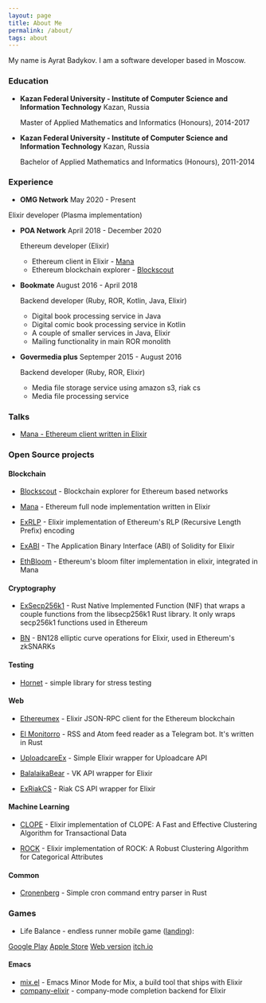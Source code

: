 ```yaml
---
layout: page
title: About Me
permalink: /about/
tags: about
---
```


My name is Ayrat Badykov. I am a software developer based in Moscow.

### Education

- **Kazan Federal University - Institute of Computer Science and Information Technology**  Kazan, Russia

  Master of Applied Mathematics and Informatics (Honours), 2014-2017

- **Kazan Federal University - Institute of Computer Science and Information Technology**  Kazan, Russia

  Bachelor of Applied Mathematics and Informatics (Honours), 2011-2014

### Experience

- **OMG Network** May 2020 - Present

 Elixir developer (Plasma implementation)

- **POA Network** April 2018 - December 2020

  Ethereum developer (Elixir)
  - Ethereum client in Elixir - [Mana](https://github.com/poanetwork/mana)
  - Ethereum blockchain explorer - [Blockscout](https://github.com/poanetwork/blockscout)


- **Bookmate** August 2016 - April 2018

  Backend developer (Ruby, ROR, Kotlin, Java, Elixir)
  - Digital book processing service in Java
  - Digital comic book processing service in Kotlin
  - A couple of smaller services in Java, Elixir
  - Mailing functionality in main ROR monolith


- **Govermedia plus** Septemper 2015 - August 2016

  Backend developer (Ruby, ROR, Elixir)
  - Media file storage service using amazon s3, riak cs
  - Media file processing service

### Talks

- [Mana - Ethereum client written in Elixir](/talks/2019/03/07/mana-ethereum-client-written-elixir/)

### Open Source projects

#### Blockchain

- [Blockscout](https://github.com/poanetwork/blockscout) - Blockchain explorer for Ethereum based networks

- [Mana](https://github.com/poanetwork/mana) - Ethereum full node implementation written in Elixir

- [ExRLP](https://github.com/exthereum/ex_rlp) - Elixir implementation of Ethereum's RLP (Recursive Length Prefix) encoding

- [ExABI](https://github.com/poanetwork/ex_abi/) - The Application Binary Interface (ABI) of Solidity for Elixir

- [EthBloom](https://github.com/ayrat555/eth_bloom) - Ethereum's bloom filter implementation in elixir, integrated in Mana

#### Cryptography

- [ExSecp256k1](https://github.com/omgnetwork/ex_secp256k1) - Rust Native Implemented Function (NIF) that wraps a couple functions from the libsecp256k1 Rust library. It only wraps secp256k1 functions used in Ethereum

- [BN](https://github.com/poanetwork/bn) - BN128 elliptic curve operations for Elixir, used in Ethereum's zkSNARKs

#### Testing

- [Hornet](https://github.com/ayrat555/hornet) - simple library for stress testing

#### Web

- [Ethereumex](https://github.com/exthereum/ethereumex) - Elixir JSON-RPC client for the Ethereum blockchain

- [El Monitorro](https://github.com/ayrat555/el_monitorro) - RSS and Atom feed reader as a Telegram bot. It's written in Rust

- [UploadcareEx](https://github.com/CryptoHamsters/uploadcare_ex) - Simple Elixir wrapper for Uploadcare API

- [BalalaikaBear](https://github.com/BalalaikaIndustries/balalaika_bear) - VK API wrapper for Elixir

- [ExRiakCS](https://github.com/ayrat555/ex_riak_cs) - Riak CS API  wrapper for Elixir

#### Machine Learning

- [CLOPE](https://github.com/ayrat555/clope) - Elixir implementation of CLOPE: A Fast and Effective Clustering Algorithm for Transactional Data

- [ROCK](https://github.com/ayrat555/rock) - Elixir implementation of ROCK: A Robust Clustering Algorithm for Categorical Attributes

#### Common

- [Cronenberg](https://github.com/ayrat555/cronenberg) - Simple cron command entry parser in Rust

### Games

- Life Balance - endless runner mobile game ([landing](https://thoughtkraken.com/life_balance)):

[Google Play](https://play.google.com/store/apps/details?id=com.thoughtkraken.lifebalance)
[Apple Store](https://apps.apple.com/us/app/life-balance/id1495840809?ls=1)
[Web version](https://thoughtkraken.com/life_balance/play)
[itch.io](https://ayrat555.itch.io/life-balance)


#### Emacs

- [mix.el](https://github.com/ayrat555/mix.el) - Emacs Minor Mode for Mix, a build tool that ships with Elixir
- [company-elixir](https://github.com/ayrat555/company-elixir) - company-mode completion backend for Elixir
